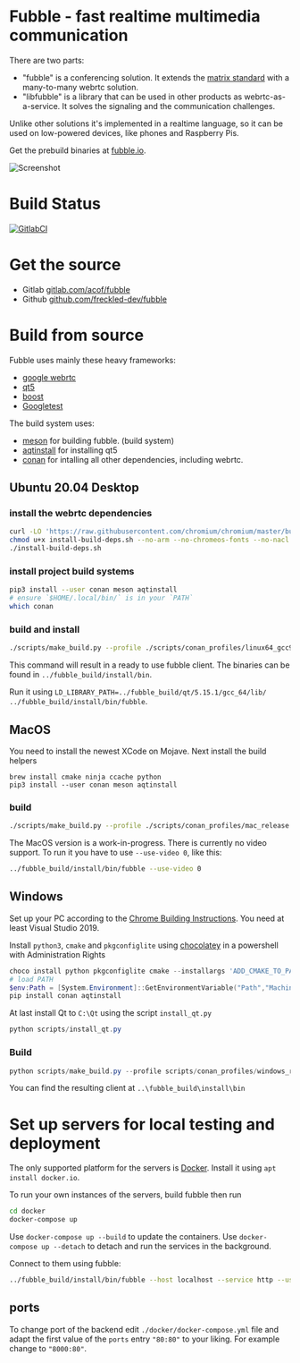 # Fubble - fast realtime multimedia communication

There are two parts:
- "fubble" is a conferencing solution. It extends the [matrix standard](https://matrix.org/) with a many-to-many webrtc solution.
- "libfubble" is a library that can be used in other products as webrtc-as-a-service. It solves the signaling and the communication challenges.

Unlike other solutions it's implemented in a realtime language,
so it can be used on low-powered devices, like phones and Raspberry Pis.

Get the prebuild binaries at [fubble.io](https://fubble.io).

![Screenshot](https://fubble.io/assets/images/screenshots/main.png "Welcome Screen")

# Build Status

[![GitlabCI](https://gitlab.com/acof/fubble/badges/master/pipeline.svg)](https://gitlab.com/acof/fubble/pipelines)

# Get the source

- Gitlab [gitlab.com/acof/fubble](https://gitlab.com/acof/fubble)
- Github [github.com/freckled-dev/fubble](https://github.com/freckled-dev/fubble)

# Build from source

Fubble uses mainly these heavy frameworks:
- [google webrtc](https://webrtc.googlesource.com/src/+/refs/heads/master/docs/native-code/index.md)
- [qt5](https://qt.io)
- [boost](https://boost.org)
- [Googletest](https://github.com/google/googletest)

The build system uses:
- [meson](https://mesonbuild.com/) for building fubble. (build system)
- [aqtinstall](https://github.com/miurahr/aqtinstall) for installing qt5
- [conan](https://conan.io) for intalling all other dependencies, including webrtc.

## Ubuntu 20.04 Desktop

### install the webrtc dependencies

```bash
curl -LO 'https://raw.githubusercontent.com/chromium/chromium/master/build/install-build-deps.sh'
chmod u+x install-build-deps.sh --no-arm --no-chromeos-fonts --no-nacl
./install-build-deps.sh
```

### install project build systems

```bash
pip3 install --user conan meson aqtinstall
# ensure `$HOME/.local/bin/` is in your `PATH`
which conan
```

### build and install

```bash
./scripts/make_build.py --profile ./scripts/conan_profiles/linux64_gcc9_release
```

This command will result in a ready to use fubble client. The binaries can be found in `../fubble_build/install/bin`.

Run it using `LD_LIBRARY_PATH=../fubble_build/qt/5.15.1/gcc_64/lib/ ../fubble_build/install/bin/fubble`.

## MacOS

You need to install the newest XCode on Mojave. Next install the build helpers
```
brew install cmake ninja ccache python
pip3 install --user conan meson aqtinstall
```

### build

```bash
./scripts/make_build.py --profile ./scripts/conan_profiles/mac_release
```

The MacOS version is a work-in-progress. There is currently no video support.
To run it you have to use `--use-video 0`, like this:
```bash
../fubble_build/install/bin/fubble --use-video 0
```

## Windows

Set up your PC according to the [Chrome Building Instructions](https://chromium.googlesource.com/chromium/src/+/master/docs/windows_build_instructions.md#visual-studio).
You need at least Visual Studio 2019.

Install `python3`, `cmake` and `pkgconfiglite` using [chocolatey](https://chocolatey.org/) in a powershell with Administration Rights
```powershell
choco install python pkgconfiglite cmake --installargs 'ADD_CMAKE_TO_PATH=System'
# load PATH
$env:Path = [System.Environment]::GetEnvironmentVariable("Path","Machine") + ";" + [System.Environment]::GetEnvironmentVariable("Path","User")
pip install conan aqtinstall
```

At last install Qt to `C:\Qt` using the script `install_qt.py`
```powershell
python scripts/install_qt.py
```

### Build

```powershell
python scripts/make_build.py --profile scripts/conan_profiles/windows_release
```

You can find the resulting client at `..\fubble_build\install\bin`

# Set up servers for local testing and deployment

The only supported platform for the servers is [Docker](https://docker.io). Install it using `apt install docker.io`.

To run your own instances of the servers, build fubble then run

```bash
cd docker
docker-compose up
```

Use `docker-compose up --build` to update the containers.
Use `docker-compose up --detach` to detach and run the services in the background.

Connect to them using fubble:
```bash
../fubble_build/install/bin/fubble --host localhost --service http --use-ssl 0
```

## ports

To change port of the backend edit `./docker/docker-compose.yml` file and adapt
the first value of the `ports` entry `"80:80"` to your liking.
For example change to `"8000:80"`.


